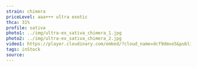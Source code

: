 ```yaml
---
strain: chimera
priceLevel: aaa+++ ultra exotic
thca: 31%
profile: sativa
photo1: ../img/ultra-ex_sativa_chimera_1.jpg
photo2: ../img/ultra-ex_sativa_chimera_2.jpg
video1: https://player.cloudinary.com/embed/?cloud_name=dcf9dmvo5&public_id=ultra-ex_sativa_chimera_iuzbyc&profile=flower
tags: inStock
source:
---
```

